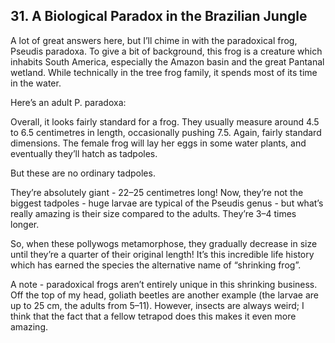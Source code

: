 
## 31. A Biological Paradox in the Brazilian Jungle

A lot of great answers here, but I’ll chime in with the paradoxical frog, Pseudis paradoxa. To give a bit of background, this frog is a creature which inhabits South America, especially the Amazon basin and the great Pantanal wetland. While technically in the tree frog family, it spends most of its time in the water.

Here’s an adult P. paradoxa:

Overall, it looks fairly standard for a frog. They usually measure around 4.5 to 6.5 centimetres in length, occasionally pushing 7.5. Again, fairly standard dimensions. The female frog will lay her eggs in some water plants, and eventually they’ll hatch as tadpoles.

But these are no ordinary tadpoles.

They’re absolutely giant - 22–25 centimetres long! Now, they’re not the biggest tadpoles - huge larvae are typical of the Pseudis genus - but what’s really amazing is their size compared to the adults. They’re 3–4 times longer.

So, when these pollywogs metamorphose, they gradually decrease in size until they’re a quarter of their original length! It’s this incredible life history which has earned the species the alternative name of “shrinking frog”.

A note - paradoxical frogs aren’t entirely unique in this shrinking business. Off the top of my head, goliath beetles are another example (the larvae are up to 25 cm, the adults from 5–11). However, insects are always weird; I think that the fact that a fellow tetrapod does this makes it even more amazing.

